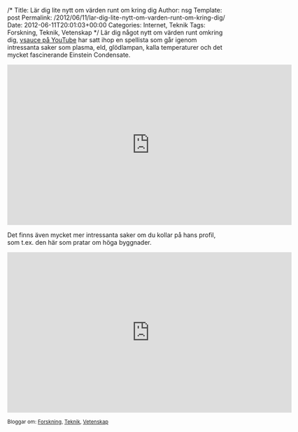 /*
 Title: Lär dig lite nytt om värden runt om kring dig
 Author: nsg
 Template: post
 Permalink: /2012/06/11/lar-dig-lite-nytt-om-varden-runt-om-kring-dig/
 Date: 2012-06-11T20:01:03+00:00
 Categories: Internet, Teknik
 Tags: Forskning, Teknik, Vetenskap
*/
Lär dig något nytt om värden runt omkring dig, [vsauce på YouTube][1] har satt ihop en spellista som går igenom intressanta saker som plasma, eld, glödlampan, kalla temperaturer och det mycket fascinerande Einstein Condensate.

<iframe src="http://www.youtube.com/embed/videoseries?list=PL5B111EE10D69CD6E&amp;hl=en_US" frameborder="0" width="650" height="366"></iframe>

Det finns även mycket mer intressanta saker om du kollar på hans profil, som t.ex. den här som pratar om höga byggnader.

<iframe width="650" height="366" src="http://www.youtube.com/embed/GJ4Qp2xeRds" frameborder="0" allowfullscreen></iframe>

<small> <p class='technorati-tags'>
  Bloggar om: <a class='technorati-link' href='http://bloggar.se/om/Forskning' rel='tag' target='_self'>Forskning</a>, <a class='technorati-link' href='http://bloggar.se/om/Teknik' rel='tag' target='_self'>Teknik</a>, <a class='technorati-link' href='http://bloggar.se/om/Vetenskap' rel='tag' target='_self'>Vetenskap</a>
</p></small>

 [1]: http://www.youtube.com/user/vsauce
